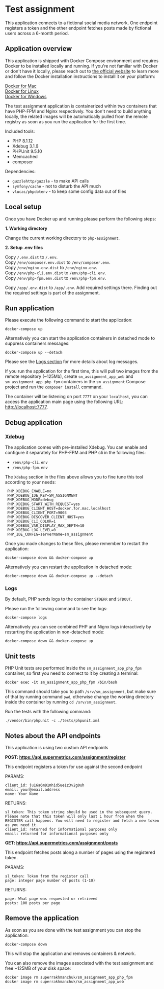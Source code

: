 # Test assignment

This application connects to a fictional social media network. One endpoint registers a token and the other endpoint 
fetches posts made by fictional users across a 6-month period.

## Application overview

This application is shipped with Docker Compose environment and requires Docker to be installed locally and running.
If you're not familiar with Docker or don't have it locally, please reach out to 
[the official website](https://www.docker.com)
 to learn more and follow the Docker installation instructions to install it on your platform:   

[Docker for Mac](https://docs.docker.com/desktop/install/mac-install/)  
[Docker for Linux](https://docs.docker.com/desktop/get-started/)  
[Docker for Windows](https://docs.docker.com/desktop/install/windows-install/)

The test assignment application is containerized within two containers that have PHP-FPM and Nginx respectively. 
You don't need to build anything locally, the related images will be automatically pulled from the remote registry 
as soon as you run the application for the first time.

Included tools:
- PHP 8.1.12
- Xdebug 3.1.6
- PHPUnit 9.5.10
- Memcached
- composer

Dependencies: 
* `guzzlehttp/guzzle` - to make API calls
* `symfony/cache` - not to disturb the API much
* `vlucas/phpdotenv` - to keep some config data out of files

## Local setup

Once you have Docker up and running please perform the following steps:

**1. Working directory**

Change the current working directory to `php-assignment`.  

**2. Setup .env files**

Copy `/.env.dist` to `/.env`.  
Copy `/env/composer.env.dist` to `/env/composer.env`.  
Copy `/env/nginx.env.dist` to `/env/nginx.env`.  
Copy `/env/php-cli.env.dist` to `/env/php-cli.env`.  
Copy `/env/php-fpm.env.dist` to `/env/php-fpm.env`.  

Copy `/app/.env.dist` to `/app/.env`. Add required settings there. Finding out the required settings is part of 
the assignment.

## Run application

Please execute the following command to start the application:

    docker-compose up

Alternatively you can start the application containers in detached mode to suppress containers messages:

    docker-compose up --detach

Please see the [Logs section](#Logs) for more details about log messages. 

If you run the application for the first time, this will pull two images from the remote repository (~125Mb), 
create `sm_assignment_app_web` and `sm_assignment_app_php_fpm` containers in the `sm_assignment` Compose project and 
run the `composer install` command.

The container will be listening on port `7777` on your `localhost`, you can access the application main page using the 
following URL: [http://localhost:7777](http://localhost:7777).

## Debug application

### Xdebug

The application comes with pre-installed Xdebug. You can enable and configure it separately for PHP-FPM and PHP cli
in the following files:
- `/env/php-cli.env`
- `/env/php-fpm.env`

The `Xdebug` section in the files above allows you to fine tune this tool according to your needs:
   ```` 
    PHP_XDEBUG_ENABLE=no
    PHP_XDEBUG_IDE_KEY=SM_ASSIGNMENT
    PHP_XDEBUG_MODE=debug
    PHP_XDEBUG_START_WITH_REQUEST=yes
    PHP_XDEBUG_CLIENT_HOST=docker.for.mac.localhost
    PHP_XDEBUG_CLIENT_PORT=9003
    PHP_XDEBUG_DISCOVER_CLIENT_HOST=yes
    PHP_XDEBUG_CLI_COLOR=1
    PHP_XDEBUG_VAR_DISPLAY_MAX_DEPTH=10
    PHP_XDEBUG_LOG_LEVEL=0
    PHP_IDE_CONFIG=serverName=sm_assignment 
  ```` 

Once you made changes to these files, please remember to restart the application:

    docker-compose down && docker-compose up

Alternatively you can restart the application in detached mode:

    docker-compose down && docker-compose up --detach

### Logs

By default, PHP sends logs to the container `STDERR` and `STDOUT`. 

Please run the following command to see the logs:

    docker-compose logs

Alternatively you can see combined PHP and Nignx logs interactively by restarting the application in
non-detached mode:

    docker-compose down && docker-compose up

## Unit tests

PHP Unit tests are performed inside the `sm_assignment_app_php_fpm` container, so first you need to connect to it by 
creating a terminal:

    docker exec -it sm_assignment_app_php_fpm /bin/bash

This command should take you to path `/srv/sm_assignment`, but make sure of that by running command `pwd`, otherwise 
change the working directory inside the container by running `cd /srv/sm_assignment`.

Run the tests with the following command:

    ./vendor/bin/phpunit -c ./tests/phpunit.xml

## Notes about the API endpoints

This application is using two custom API endpoints

**POST: https://api.supermetrics.com/assignment/register**

This endpoint registers a token for use against the second endpoint

PARAMS:
```
client_id: ju16a6m81mhid5ue1z3v2g0uh
email: your@email.address
name: Your Name
```

RETURNS:
```
sl_token: This token string should be used in the subsequent query. Please note that this token will only last 1 hour from when the REGISTER call happens. You will need to register and fetch a new token as you need it.
client_id: returned for informational purposes only
email: returned for informational purposes only
```



**GET: https://api.supermetrics.com/assignment/posts**

This endpoint fetches posts along a number of pages using the registered token.

PARAMS:
```
sl_token: Token from the register call
page: integer page number of posts (1-10)
```

RETURNS:
```
page: What page was requested or retrieved
posts: 100 posts per page
```

## Remove the application

As soon as you are done with the test assignment you can stop the application:

    docker-compose down

This will stop the application and removes containers & network.
    
You can also remove the images associated with the test assignment and free ~125MB of your disk space:

    docker image rm superrakhmanchuk/sm_assignment_app_php_fpm
    docker image rm superrakhmanchuk/sm_assignment_app_web
